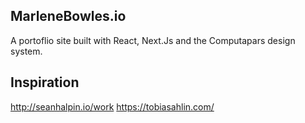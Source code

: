 ## MarleneBowles.io

A portoflio site built with React, Next.Js and the Computapars design system.

## Inspiration

http://seanhalpin.io/work
https://tobiasahlin.com/
